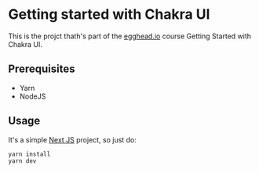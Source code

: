 # Getting started with Chakra UI

This is the projct thath's part of the [egghead.io](https://egghead.io/) course Getting Started with Chakra UI.

## Prerequisites

- Yarn
- NodeJS

## Usage

It's a simple [Next JS]() project, so just do:

```
yarn install
yarn dev
```
